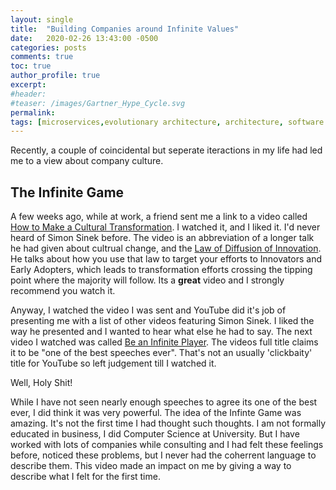 ```yaml
---
layout: single
title:  "Building Companies around Infinite Values"
date:   2020-02-26 13:43:00 -0500
categories: posts
comments: true
toc: true
author_profile: true
excerpt:  
#header:
#teaser: /images/Gartner_Hype_Cycle.svg
permalink: 
tags: [microservices,evolutionary architecture, architecture, software engineering]
---
```


Recently, a couple of coincidental but seperate iteractions in my life had led me to a view about company culture.


## The Infinite Game
A few weeks ago, while at work, a friend sent me a link to a video called [How to Make a Cultural Transformation](https://www.youtube.com/watch?v=N9d0NqSztWA).
I watched it, and I liked it.
I'd never heard of Simon Sinek before.
The video is an abbreviation of a longer talk he had given about cultrual change, and the [Law of Diffusion of Innovation](https://en.wikipedia.org/wiki/Diffusion_of_innovations).
He talks about how you use that law to target your efforts to Innovators and Early Adopters, which leads to transformation efforts crossing the tipping point where the majority will follow.
Its a **great** video and I strongly recommend you watch it.

Anyway, I watched the video I was sent and YouTube did it's job of presenting me with a list of other videos featuring Simon Sinek.
I liked the way he presented and I wanted to hear what else he had to say.
The next video I watched was called [Be an Infinite Player](https://www.youtube.com/watch?v=KbYzF6Zy5tY). The videos full title claims it to be "one of the best speeches ever".
That's not an usually 'clickbaity' title for YouTube so left judgement till I watched it.

Well, Holy Shit!

While I have not seen nearly enough speeches to agree its one of the best ever, I did think it was very powerful.
The idea of the Infinte Game was amazing.
It's not the first time I had thought such thoughts.
I am not formally educated in business, I did Computer Science at University.
But I have worked with lots of companies while consulting and I had felt these feelings before, noticed these problems, but I never had the coherrent language to describe them.
This video made an impact on me by giving a way to describe what I felt for the first time.


